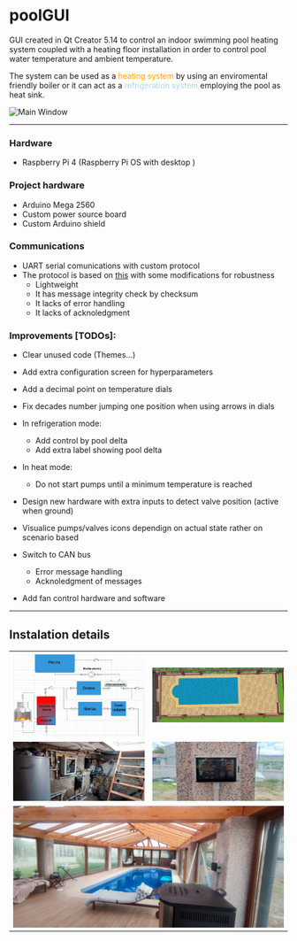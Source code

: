 # poolGUI
GUI created in Qt Creator 5.14 to control an indoor swimming pool heating system coupled with a heating floor installation in order to control pool water temperature and ambient temperature.

The system can be used as a <span style="color:orange">heating system</span> by using an enviromental friendly boiler or it can act as a <span style="color:lightblue">refrigeration system</span> employing the pool as heat sink. 

![Main Window](./resources/screenshot.gif)

***
### Hardware
- Raspberry Pi 4 (Raspberry Pi OS with desktop )
### Project hardware
- Arduino Mega 2560
- Custom power source board
- Custom Arduino shield 

### Communications
- UART serial comunications with custom protocol
- The protocol is based on [this](https://github.com/vigasan/SerialCom) with some modifications for robustness
    - Lightweight
    - It has message integrity check by checksum
    - It lacks of error handling
    - It lacks of acknoledgment


### Improvements [TODOs]:
- Clear unused code (Themes...)
- Add extra configuration screen for hyperparameters
- Add a decimal point on temperature dials
- Fix decades number jumping one position when using arrows in dials

- In refrigeration mode:
    - Add control by pool delta
    - Add extra label showing pool delta
- In heat mode:
    - Do not start pumps until a minimum temperature is reached   
- Design new hardware with extra inputs to detect valve position (active when ground)
- Visualice pumps/valves icons dependign on actual state rather on scenario based 
- Switch to CAN bus
    - Error message handling
    - Acknoledgment of messages
- Add fan control hardware and software

***
## Instalation details

<table>
    <tr>
        <td>
            <img src="resources/schema.jpg" alt="schema" width="400" />
        </td>
        <td>
            <img src="resources/pool.jpg" alt="pool rendering" width="400" />
        </td>
    </tr>
    <tr>
        <td>
            <img src="resources/instalation.jpg" alt="pool rendering" width="400" />
        </td>
        <td>
            <img src="resources/screen.jpg" alt="pool rendering" width="400" />
        </td>
    </tr>
    <tr>
        <td colspan="2">
        <img src="resources/result.jpg" alt="pool rendering" width="800" />
        </td>
    </tr>
</table>
